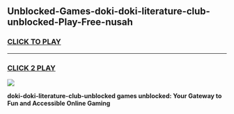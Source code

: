 
## Unblocked-Games-doki-doki-literature-club-unblocked-Play-Free-nusah
<h3>
<a href="https://premium76.site?title=doki-doki-literature-club-unblocked&ref=10A">CLICK TO PLAY</a></h3>
<hr>

<h3>
<a href="https://premium76.site?title=doki-doki-literature-club-unblocked&ref=10A">CLICK 2 PLAY</a>
  
</h3>

<a href="https://premium76.site?title=doki-doki-literature-club-unblocked&ref=10A"><img src="https://clearcache.store/games.png"></a>


**doki-doki-literature-club-unblocked games unblocked: Your Gateway to Fun and Accessible Online Gaming**
